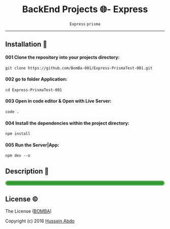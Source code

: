 <h1 align="center">BackEnd Projects 🌐- Express</h1>

<!-- <p align="center">
  <a href="#">
    <img src="./Folder.png" max-width="640px" max-height="360px" alt="Modern CV, Resume and Companies Portfolio website template" />
  </a>
</p> -->

<!-- ![](assets/img/cv-demo-01.gif) -->

<p align="center">
  <code>Express</code>
  <code>prisma</code>
  <!-- <code>portfolio</code>
  <code>template</code>
  <code>portfolio-website</code>
  <code>cv-template</code>
  <code>IT</code>
  <code>resume-template</code>
  <code>resume-website</code> -->
</p>

<hr />

<!-- # Frontend Projects 🌐              مشاريع الواجهة الامامية -->
<!-- ## Development                      التطوير -->
<!-- ## Projects 📂                      المشاريع -->
  <!-- https://github.com/Armanidrisi/frontend-projects?tab=readme-ov-file -->

## Installation 🚀 <!-- التسبيت -->

<!-- You should have installed at least node version v18.18.2.|Nuxt.js v0 -->

#### 001 Clone the repository into your projects directory:

```
git clone https://github.com/BomBa-001/Express-PrismaTest-001.git
```

#### 002 go to folder Application:

```
cd Express-PrismaTest-001
```

#### 003 Open in code editor & Open with Live Server:

```
code .
```


#### 004 Install the dependencies within the project directory:
```
npm install
```

#### 005 Run the Server|App:
```
npm dev --o
```
<!--
#### 006 Start the development server on:
#### ## * Edite this PORT in file .env the PORT Default :9000
```
http://localhost:9000
``` -->

## Description 📝

<pre style="
  font-size:70%;
  font-weight:700;
  color: #fff;
  background-color: #393;
  padding: 8px;
  border-radius: 8px;
  box-shadow: inset 0px 0px 4px #fff;
  overflow: auto;
" dir="rtl">
</pre>

<!-- ## Author                            الإستخدام -->
<!-- [Hussein Abdo](https://bomba-001.github.io/CV-Hussein/)
<a href="https://bomba-001.github.io/CV-Hussein/" target="_blank">Hussein Abdo</a>
 -->

<!-- ## Usage 💻                         الإستخدام -->
<!-- ## Contributing 🤝                  المساهمة -->

## License ©️ <!-- الرخصة -->

The License ([BOMBA](https://bomba-001.github.io/CV-BomBa-dir/))

Copyright (c) 2016 [Hussein Abdo](https://bomba-001.github.io/CV-Hussein/)

